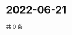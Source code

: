 # 2022-06-21

共 0 条

<!-- BEGIN WEIBO -->
<!-- 最后更新时间 Tue Jun 21 2022 12:35:31 GMT+0800 (China Standard Time) -->

<!-- END WEIBO -->
